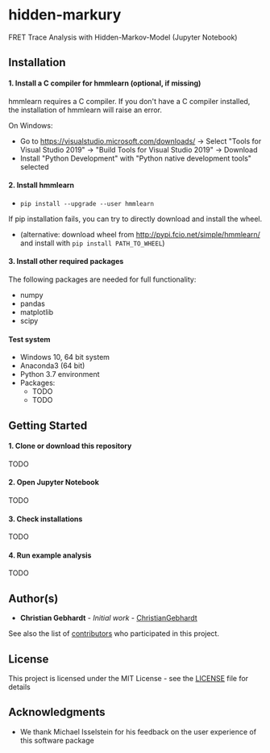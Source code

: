 # hidden-markury
FRET Trace Analysis with Hidden-Markov-Model (Jupyter Notebook)

## Installation
#### 1. Install a C compiler for hmmlearn (optional, if missing) 

hmmlearn requires a C compiler. If you don't have a C compiler installed, the installation of hmmlearn will raise an error.

On Windows: 
- Go to https://visualstudio.microsoft.com/downloads/ -> Select "Tools for Visual Studio 2019" -> "Build Tools for Visual Studio 2019" -> Download
- Install "Python Development" with "Python native development tools" selected


#### 2. Install hmmlearn
- `pip install --upgrade --user hmmlearn`

If pip installation fails, you can try to directly download and install the wheel.

- (alternative: download wheel from http://pypi.fcio.net/simple/hmmlearn/ and install with `pip install PATH_TO_WHEEL`)

#### 3. Install other required packages

The following packages are needed for full functionality:
- numpy
- pandas
- matplotlib
- scipy

#### Test system
* Windows 10, 64 bit system
* Anaconda3 (64 bit)
* Python 3.7 environment
* Packages:
  * TODO
  * TODO

## Getting Started
#### 1. Clone or download this repository
TODO
#### 2. Open Jupyter Notebook
TODO
#### 3. Check installations
TODO
#### 4. Run example analysis
TODO
## Author(s)

* **Christian Gebhardt** - *Initial work* - [ChristianGebhardt](https://github.com/ChristianGebhardt)

See also the list of [contributors](https://github.com/ChristianGebhardt/hidden-markury/contributors) who participated in this project.

## License

This project is licensed under the MIT License - see the [LICENSE](LICENSE) file for details

## Acknowledgments

* We thank Michael Isselstein for his feedback on the user experience of this software package
